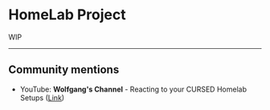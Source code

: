 # HomeLab Project

WIP

---

## Community mentions

 * YouTube: **Wolfgang's Channel** - Reacting to your CURSED Homelab Setups ([Link](https://www.youtube.com/watch?v=HJgmK8b-U1k&t=1143s))
